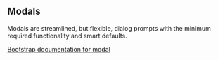 ## Modals

Modals are streamlined, but flexible, dialog prompts with the minimum required functionality and smart defaults.

[Bootstrap documentation for modal][docs]


[docs]: http://getbootstrap.com/javascript/#modals
